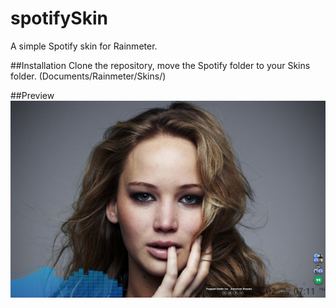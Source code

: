# spotifySkin
A simple Spotify skin for Rainmeter.

##Installation
Clone the repository, move the Spotify folder to your Skins folder.
(Documents/Rainmeter/Skins/)

##Preview
![preview](spotifyPlugin.jpg)
